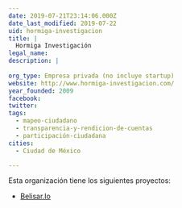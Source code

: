 ```yaml
---
date: 2019-07-21T23:14:06.000Z
date_last_modified: 2019-07-22
uid: hormiga-investigacion
title: |
  Hormiga Investigación
legal_name: 
description: |
  
org_type: Empresa privada (no incluye startup)
website: http://www.hormiga-investigacion.com/
year_founded: 2009
facebook: 
twitter: 
tags:
  - mapeo-ciudadano
  - transparencia-y-rendicion-de-cuentas
  - participación-ciudadana
cities: 
  - Ciudad de México

---
```


Esta organización tiene los siguientes proyectos:

- [Belisar.Io](/proyectos/belisar-io)
